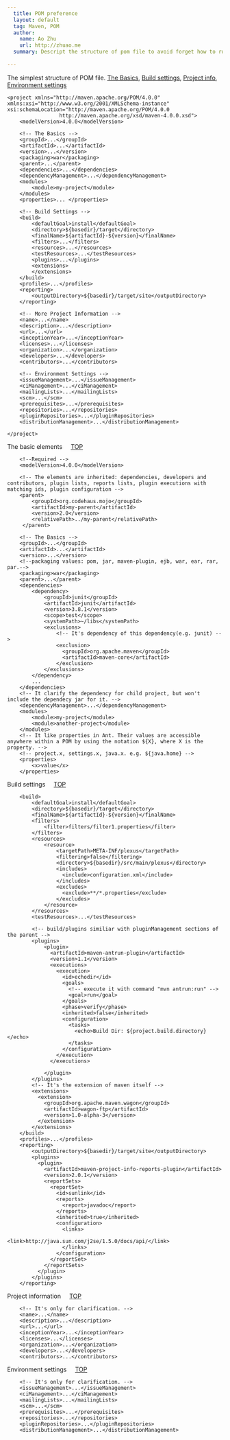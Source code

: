 ```yaml
---
  title: POM preference
  layout: default
  tag: Maven, POM
  author:
    name: Ao Zhu
    url: http://zhuao.me
  summary: Descript the structure of pom file to avoid forget how to run task.
    
---
```




<a name="top"></a>The simplest structure of POM file. [The Basics](#basic), [Build settings](#build), [Project info](#info), [Environment settings](#env) <a name="top"></a>

	<project xmlns="http://maven.apache.org/POM/4.0.0"
  	xmlns:xsi="http://www.w3.org/2001/XMLSchema-instance"
	xsi:schemaLocation="http://maven.apache.org/POM/4.0.0
                     http://maven.apache.org/xsd/maven-4.0.0.xsd">
		<modelVersion>4.0.0</modelVersion>
	  	
	  	<!-- The Basics -->
 		<groupId>...</groupId>
 		<artifactId>...</artifactId>
 		<version>...</version>
 		<packaging>war</packaging>
 		<parent>...</parent>
 		<dependencies>...</dependencies>
		<dependencyManagement>...</dependencyManagement>
 	    <modules>
 	    	<module>my-project</module>
    	</modules>
		<properties>...	</properties>
		
		<!-- Build Settings -->  
		<build>
 			<defaultGoal>install</defaultGoal>
 			<directory>${basedir}/target</directory>
 			<finalName>${artifactId}-${version}</finalName>
 			<filters>...</filters>
			<resources>...</resources>
			<testResources>...</testResources> 
			<plugins>...</plugins>
			<extensions>
			</extensions>
		</build>
		<profiles>...</profiles>
		<reporting>
			<outputDirectory>${basedir}/target/site</outputDirectory>
		</reporting>

		<!-- More Project Information -->
		<name>...</name>
		<description>...</description>
		<url>...</url>
		<inceptionYear>...</inceptionYear>
		<licenses>...</licenses>
		<organization>...</organization>
		<developers>...</developers>
		<contributors>...</contributors>
		
		<!-- Environment Settings -->
		<issueManagement>...</issueManagement>
		<ciManagement>...</ciManagement>
		<mailingLists>...</mailingLists>
		<scm>...</scm>
		<prerequisites>...</prerequisites>
		<repositories>...</repositories>
		<pluginRepositories>...</pluginRepositories>
		<distributionManagement>...</distributionManagement>
		
	</project>


<a name="basic">The basic elements</a>&nbsp;&nbsp;&nbsp;&nbsp; [TOP](#top)

        <!--Required -->
		<modelVersion>4.0.0</modelVersion>
        
        <!-- The elements are inherited: dependencies, developers and contributors, plugin lists, reports lists, plugin executions with matching ids, plugin configuration -->
        <parent>
	    	<groupId>org.codehaus.mojo</groupId>
 		    <artifactId>my-parent</artifactId>
		    <version>2.0</version>
	    	<relativePath>../my-parent</relativePath>
	     </parent>
	  	
	  	<!-- The Basics -->
 		<groupId>...</groupId>
 		<artifactId>...</artifactId>
 		<version>...</version>
 		<!--packaging values: pom, jar, maven-plugin, ejb, war, ear, rar, par.-->
 		<packaging>war</packaging>
 		<parent>...</parent>
 		<dependencies>
 			<dependency>
				<groupId>junit</groupId>
		        <artifactId>junit</artifactId>
      			<version>3.8.1</version>
		        <scope>test</scope>
		        <systemPath>~/libs</systemPath>
		        <exclusions>
		        	<!-- It's dependency of this dependency(e.g. junit) -->
					<exclusion>
					  <groupId>org.apache.maven</groupId>
					  <artifactId>maven-core</artifactId>
					</exclusion>
      			</exclusions>
		    </dependency>
		    ...
		</dependencies>
		<!-- It clarify the dependency for child project, but won't include the dependecy jar for it. -->
		<dependencyManagement>...</dependencyManagement>
 	    <modules>
 	    	<module>my-project</module>
 	   		<module>another-project</module>
    	</modules>
    	<!-- It like properties in Ant. Their values are accessible anywhere within a POM by using the notation ${X}, where X is the property. -->
    	<!-- project.x, settings.x, java.x. e.g. ${java.home} -->
		<properties>
			<x>value</x>
		</properties>
		
<a name="build">Build settings</a>&nbsp;&nbsp;&nbsp;&nbsp; [TOP](#top)

		<build>
 			<defaultGoal>install</defaultGoal>
 			<directory>${basedir}/target</directory>
 			<finalName>${artifactId}-${version}</finalName>
 			<filters>
 				<filter>filters/filter1.properties</filter>
 			</filters>
			<resources>
				<resource>
					<targetPath>META-INF/plexus</targetPath>
					<filtering>false</filtering>
					<directory>${basedir}/src/main/plexus</directory>
					<includes>
					  <include>configuration.xml</include>
					</includes>
					<excludes>
					  <exclude>**/*.properties</exclude>
					</excludes>
				</resource>
			</resources>
			<testResources>...</testResources> 
			
			<!-- build/plugins similiar with pluginManagement sections of the parent -->
			<plugins>
				<plugin>
				  <artifactId>maven-antrun-plugin</artifactId>
				  <version>1.1</version>
				  <executions>
				    <execution>
				      <id>echodir</id>
				      <goals>
				      	<!-- execute it with command "mvn antrun:run" -->
				        <goal>run</goal>
				      </goals>
				      <phase>verify</phase>
				      <inherited>false</inherited>
				      <configuration>
				        <tasks>
				          <echo>Build Dir: ${project.build.directory}</echo>
				        </tasks>
				      </configuration>
				    </execution>
				  </executions>
			
				</plugin>
			</plugins>
			<!-- It's the extension of maven itself -->
			<extensions>
			  <extension>
			    <groupId>org.apache.maven.wagon</groupId>
			    <artifactId>wagon-ftp</artifactId>
			    <version>1.0-alpha-3</version>
			  </extension>
			</extensions>
		</build>
		<profiles>...</profiles>
		<reporting>
			<outputDirectory>${basedir}/target/site</outputDirectory>
			<plugins>
			  <plugin>
			    <artifactId>maven-project-info-reports-plugin</artifactId>
			    <version>2.0.1</version>
			    <reportSets>
			      <reportSet>
			        <id>sunlink</id>
			        <reports>
			          <report>javadoc</report>
			        </reports>
			        <inherited>true</inherited>
			        <configuration>
			          <links>
			            <link>http://java.sun.com/j2se/1.5.0/docs/api/</link>
			          </links>
			        </configuration>
			      </reportSet>
			    </reportSets>
			  </plugin>
			</plugins>
		</reporting>
<a name="info">Project information</a>&nbsp;&nbsp;&nbsp;&nbsp; [TOP](#top)

		<!-- It's only for clarification. -->
		<name>...</name>
		<description>...</description>
		<url>...</url>
		<inceptionYear>...</inceptionYear>
		<licenses>...</licenses>
		<organization>...</organization>
		<developers>...</developers>
		<contributors>...</contributors>

<a name="env">Environment settings</a>&nbsp;&nbsp;&nbsp;&nbsp; [TOP](#top)	

		<!-- It's only for clarification. -->
		<issueManagement>...</issueManagement>
		<ciManagement>...</ciManagement>
		<mailingLists>...</mailingLists>
		<scm>...</scm>
		<prerequisites>...</prerequisites>
		<repositories>...</repositories>
		<pluginRepositories>...</pluginRepositories>
		<distributionManagement>...</distributionManagement>
